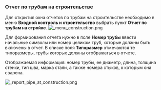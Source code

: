 ﻿
### Отчет по трубам на строительстве 

Для открытия окна отчетов по трубам на строительстве необходимо в меню **Входной контроль и строительство** выбрать пункт **Отчет по трубам на стройке**.
![_menu_construction.png](D:/Git/prizm/docuser/content/_menu_construction.png "")

Для формирования отчета нужно в поле **Номер трубы** ввести начальные символы или номер целиком труб, которые должны быть включены в отчет. В списке поля **Типоразмер** отмечаются те типоразмеры, трубы которых должны отображаться в отчете. 


Отображаемая информация: номер трубы, ее диаметр, длина, толщина стенки, тип шва, марка стали, а также номера стыков, к которым она сварена.

![_report_pipe_at_construction.png](D:/Git/prizm/docuser/content/_report_pipe_at_construction.png "")